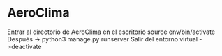 # AeroClima
Entrar al directorio de AeroClima en el escritorio
source env/bin/activate
Después -> python3 manage.py runserver
Salir del entorno virtual ->deactivate